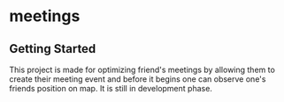 # meetings

## Getting Started

This project is made for optimizing friend's meetings by allowing them to create their meeting event and before it begins one can observe one's friends position on map. It is still in development phase.
